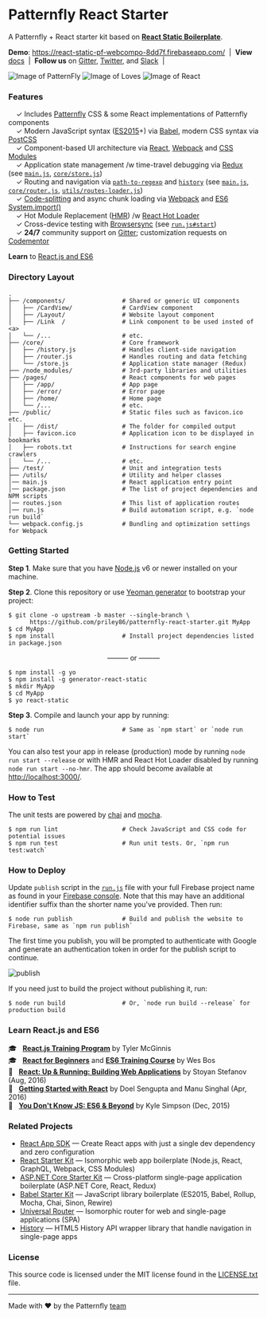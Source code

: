 # Patternfly React Starter

A Patternfly + React starter kit based on [**React Static Boilerplate**](https://github.com/kriasoft/react-static-boilerplate).

**Demo**: https://react-static-pf-webcompo-8dd7f.firebaseapp.com/ &nbsp;|&nbsp; **View** [docs](./docs) &nbsp;|&nbsp; **Follow us** on
[Gitter](https://gitter.im/patternfly/patternfly), [Twitter](https://twitter.com/patternfly_des), and [Slack](https://patternfly.slack.com) &nbsp;|&nbsp;

![Image of PatternFly](https://raw.githubusercontent.com/priley86/patternfly-react-starter/master/icons/patternfly-orb.png)
![Image of Loves](https://raw.githubusercontent.com/priley86/patternfly-react-starter/master/icons/icon-heart.png)
![Image of React](https://raw.githubusercontent.com/priley86/patternfly-react-starter/master/icons/react.png)

### Features
&nbsp; &nbsp; ✓ Includes [Patternfly](http://www.patternfly.org/) CSS & some React implementations of Patternfly components<br>
&nbsp; &nbsp; ✓ Modern JavaScript syntax ([ES2015](http://babeljs.io/docs/learn-es2015/)+) via [Babel](http://babeljs.io/), modern CSS syntax via [PostCSS](https://github.com/postcss/postcss)<br>
&nbsp; &nbsp; ✓ Component-based UI architecture via [React](http://facebook.github.io/react/), [Webpack](https://webpack.github.io/) and [CSS Modules](https://github.com/css-modules/css-modules)<br>
&nbsp; &nbsp; ✓ Application state management /w time-travel debugging via [Redux](http://redux.js.org/) (see [`main.js`](main.js), [`core/store.js`](core/store.js))<br>
&nbsp; &nbsp; ✓ Routing and navigation via [`path-to-regexp`](https://github.com/pillarjs/path-to-regexp) and [`history`](https://github.com/mjackson/history) (see [`main.js`](main.js), [`core/router.js`](core/router.js), [`utils/routes-loader.js`](utils/routes-loader.js))<br>
&nbsp; &nbsp; ✓ [Code-splitting](https://github.com/webpack/docs/wiki/code-splitting) and async chunk loading via [Webpack](https://webpack.github.io/) and [ES6 System.import()](http://www.2ality.com/2014/09/es6-modules-final.html)<br>
&nbsp; &nbsp; ✓ Hot Module Replacement ([HMR](https://webpack.github.io/docs/hot-module-replacement.html)) /w [React Hot Loader](http://gaearon.github.io/react-hot-loader/)<br>
&nbsp; &nbsp; ✓ Cross-device testing with [Browsersync](https://browsersync.io/) (see [`run.js#start`](run.js))<br>
&nbsp; &nbsp; ✓ **24/7** community support on [Gitter](https://gitter.im/kriasoft/react-static-boilerplate); customization requests on [Codementor](https://www.codementor.io/koistya)<br>

**Learn** to [React.js and ES6](#learn-reactjs-and-es6)

### Directory Layout

```shell
.
├── /components/                # Shared or generic UI components
│   ├── /CardView/              # CardView component
│   ├── /Layout/                # Website layout component
│   ├── /Link  /                # Link component to be used insted of <a>
│   └── /...                    # etc.
├── /core/                      # Core framework
│   ├── /history.js             # Handles client-side navigation
│   ├── /router.js              # Handles routing and data fetching
│   └── /store.js               # Application state manager (Redux)
├── /node_modules/              # 3rd-party libraries and utilities
├── /pages/                     # React components for web pages
│   ├── /app/                   # App page
│   ├── /error/                 # Error page
│   ├── /home/                  # Home page
│   └── /...                    # etc.
├── /public/                    # Static files such as favicon.ico etc.
│   ├── /dist/                  # The folder for compiled output
│   ├── favicon.ico             # Application icon to be displayed in bookmarks
│   ├── robots.txt              # Instructions for search engine crawlers
│   └── /...                    # etc.
├── /test/                      # Unit and integration tests
├── /utils/                     # Utility and helper classes
│── main.js                     # React application entry point
│── package.json                # The list of project dependencies and NPM scripts
│── routes.json                 # This list of application routes
│── run.js                      # Build automation script, e.g. `node run build`
└── webpack.config.js           # Bundling and optimization settings for Webpack
```


### Getting Started

**Step 1**. Make sure that you have [Node.js](https://nodejs.org/) v6 or newer installed on your
machine.

**Step 2**. Clone this repository or use [Yeoman
generator](https://github.com/kriasoft/react-static-boilerplate/tree/generator-react-static) to
bootstrap your project:

```shell
$ git clone -o upstream -b master --single-branch \
      https://github.com/priley86/patternfly-react-starter.git MyApp
$ cd MyApp
$ npm install                   # Install project dependencies listed in package.json
```

<p align="center">——— or ———</p>

```shell
$ npm install -g yo
$ npm install -g generator-react-static
$ mkdir MyApp
$ cd MyApp
$ yo react-static
```

**Step 3**. Compile and launch your app by running:

```shell
$ node run                      # Same as `npm start` or `node run start`
```

You can also test your app in release (production) mode by running `node run start --release` or
with HMR and React Hot Loader disabled by running `node run start --no-hmr`. The app should become
available at [http://localhost:3000/](http://localhost:3000/).


### How to Test

The unit tests are powered by [chai](http://chaijs.com/) and [mocha](http://mochajs.org/).

```shell
$ npm run lint                  # Check JavaScript and CSS code for potential issues
$ npm run test                  # Run unit tests. Or, `npm run test:watch`
```

### How to Deploy

Update `publish` script in the [`run.js`](run.js) file with your full Firebase project name as found
in your [Firebase console](https://console.firebase.google.com/). Note that this may have an
additional identifier suffix than the shorter name you've provided. Then run: 

```shell
$ node run publish              # Build and publish the website to Firebase, same as `npm run publish`
```

The first time you publish, you will be prompted to authenticate with Google and generate an
authentication token in order for the publish script to continue.

![publish](https://koistya.github.io/files/react-static-boilerplate-publish.gif)

If you need just to build the project without publishing it, run:

```shell
$ node run build                # Or, `node run build --release` for production build
```



### Learn React.js and ES6

:mortar_board: &nbsp; **[React.js Training Program](http://www.reactjsprogram.com/?asdf=36750_q0pu0tfa)** by Tyler McGinnis<br>
:mortar_board: &nbsp; **[React for Beginners](https://reactforbeginners.com/friend/konstantin)** and **[ES6 Training Course](https://es6.io/friend/konstantin)** by Wes Bos<br>
:green_book: &nbsp; **[React: Up & Running: Building Web Applications](http://amzn.to/2bBgqhl)** by Stoyan Stefanov (Aug, 2016)<br>
:green_book: &nbsp; **[Getting Started with React](http://amzn.to/2bmwP5V)** by Doel Sengupta and Manu Singhal (Apr, 2016)<br>
:green_book: &nbsp; **[You Don't Know JS: ES6 & Beyond](http://amzn.to/2bBfVnp)** by Kyle Simpson (Dec, 2015)<br>


### Related Projects

* [React App SDK](https://github.com/kriasoft/react-app) — Create React apps with just a single dev dependency and zero configuration
* [React Starter Kit](https://github.com/kriasoft/react-starter-kit) — Isomorphic web app boilerplate (Node.js, React, GraphQL, Webpack, CSS Modules)
* [ASP.NET Core Starter Kit](https://github.com/kriasoft/aspnet-starter-kit) — Cross-platform single-page application boilerplate (ASP.NET Core, React, Redux)
* [Babel Starter Kit](https://github.com/kriasoft/babel-starter-kit) — JavaScript library boilerplate (ES2015, Babel, Rollup, Mocha, Chai, Sinon, Rewire)
* [Universal Router](https://github.com/kriasoft/universal-router) — Isomorphic router for web and single-page applications (SPA)
* [History](https://github.com/mjackson/history) — HTML5 History API wrapper library that handle navigation in single-page apps


### License

This source code is licensed under the MIT license found in the [LICENSE.txt](https://github.com/priley86/patternfly-react-starter/blob/master/LICENSE.txt) file.

---
Made with ♥ by the Patternfly [team](https://github.com/patternfly/patternfly/graphs/contributors)
